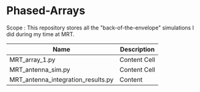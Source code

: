 # Phased-Arrays

Scope : This repository stores all the "back-of-the-envelope" simulations I did during my time at MRT. 

| Name  | Description |
| ------------- | ------------- |
| MRT_array_1.py | Content Cell  |
| MRT_antenna_sim.py  | Content Cell  |
| MRT_antenna_integration_results.py | Content |
